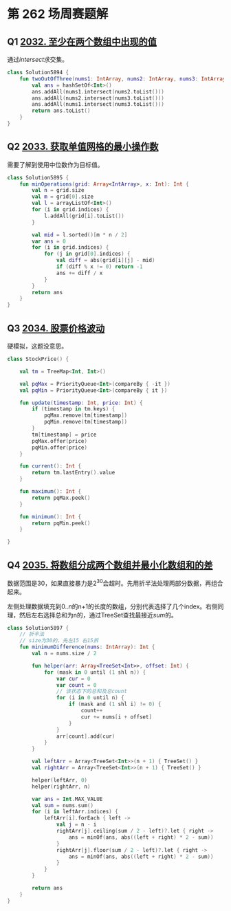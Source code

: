 # 第 262 场周赛题解

## Q1 [2032. 至少在两个数组中出现的值](https://leetcode-cn.com/problems/two-out-of-three/)

通过${intersect}$求交集。

```kotlin
class Solution5894 {
    fun twoOutOfThree(nums1: IntArray, nums2: IntArray, nums3: IntArray): List<Int> {
        val ans = hashSetOf<Int>()
        ans.addAll(nums1.intersect(nums2.toList()))
        ans.addAll(nums2.intersect(nums3.toList()))
        ans.addAll(nums1.intersect(nums3.toList()))
        return ans.toList()
    }
}
```

## Q2 [2033. 获取单值网格的最小操作数](https://leetcode-cn.com/problems/minimum-operations-to-make-a-uni-value-grid/)

需要了解到使用中位数作为目标值。

```kotlin
class Solution5895 {
    fun minOperations(grid: Array<IntArray>, x: Int): Int {
        val n = grid.size
        val m = grid[0].size
        val l = arrayListOf<Int>()
        for (i in grid.indices) {
            l.addAll(grid[i].toList())
        }

        val mid = l.sorted()[m * n / 2]
        var ans = 0
        for (i in grid.indices) {
            for (j in grid[0].indices) {
                val diff = abs(grid[i][j] - mid)
                if (diff % x != 0) return -1
                ans += diff / x
            }
        }
        return ans
    }
}
```

## Q3 [2034. 股票价格波动](https://leetcode-cn.com/problems/stock-price-fluctuation/)

硬模拟，这题没意思。

```Kotlin
class StockPrice() {

    val tm = TreeMap<Int, Int>()

    val pqMax = PriorityQueue<Int>(compareBy { -it })
    val pqMin = PriorityQueue<Int>(compareBy { it })

    fun update(timestamp: Int, price: Int) {
        if (timestamp in tm.keys) {
            pqMax.remove(tm[timestamp])
            pqMin.remove(tm[timestamp])
        }
        tm[timestamp] = price
        pqMax.offer(price)
        pqMin.offer(price)
    }

    fun current(): Int {
        return tm.lastEntry().value
    }

    fun maximum(): Int {
        return pqMax.peek()
    }

    fun minimum(): Int {
        return pqMin.peek()
    }

}
```

## Q4 [2035. 将数组分成两个数组并最小化数组和的差](https://leetcode-cn.com/problems/partition-array-into-two-arrays-to-minimize-sum-difference/)

数据范围是$30$，如果直接暴力是$2^{30}$会超时。先用折半法处理两部分数据，再组合起来。

左侧处理数据填充到$0..n$的n+1的长度的数组，分别代表选择了几个index。右侧同理，然后左右选择总和为n的，通过TreeSet查找最接近$sum$的。

```kotlin
class Solution5897 {
    // 折半法
    // size为30的，先左15 右15拆
    fun minimumDifference(nums: IntArray): Int {
        val n = nums.size / 2

        fun helper(arr: Array<TreeSet<Int>>, offset: Int) {
            for (mask in 0 until (1 shl n)) {
                var cur = 0
                var count = 0
                // 该状态下的总和及总count
                for (i in 0 until n) {
                    if (mask and (1 shl i) != 0) {
                        count++
                        cur += nums[i + offset]
                    }
                }
                arr[count].add(cur)
            }
        }

        val leftArr = Array<TreeSet<Int>>(n + 1) { TreeSet() }
        val rightArr = Array<TreeSet<Int>>(n + 1) { TreeSet() }

        helper(leftArr, 0)
        helper(rightArr, n)

        var ans = Int.MAX_VALUE
        val sum = nums.sum()
        for (i in leftArr.indices) {
            leftArr[i].forEach { left ->
                val j = n - i
                rightArr[j].ceiling(sum / 2 - left)?.let { right ->
                    ans = minOf(ans, abs((left + right) * 2 - sum))
                }
                rightArr[j].floor(sum / 2 - left)?.let { right ->
                    ans = minOf(ans, abs((left + right) * 2 - sum))
                }
            }
        }

        return ans
    }
}
```